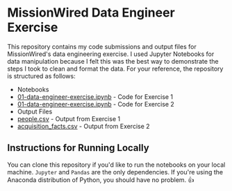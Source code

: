 # MissionWired Data Engineer Exercise
This repository contains my code submissions and output files for MissionWired's data engineering exercise. I used Jupyter Notebooks for data manipulation because I felt this was the best way to demonstrate the steps I took to clean and format the data. For your reference, the repository is structured as follows:
- Notebooks
 - [01-data-engineer-exercise.ipynb](https://github.com/ctnormand1/missionwired-data-engineer-exercise/blob/main/01-data-engineer-exercise.ipynb) - Code for Exercise 1
 - [01-data-engineer-exercise.ipynb](https://github.com/ctnormand1/missionwired-data-engineer-exercise/blob/main/02-data-engineer-exercise.ipynb) - Code for Exercise 2
- Output Files
 - [people.csv](https://github.com/ctnormand1/missionwired-data-engineer-exercise/blob/main/people.csv) - Output from Exercise 1
 - [acquisition_facts.csv](https://github.com/ctnormand1/missionwired-data-engineer-exercise/blob/main/acquisition_facts.csv) - Output from Exercise 2

## Instructions for Running Locally
You can clone this repository if you'd like to run the notebooks on your local machine. `Jupyter` and `Pandas` are the only dependencies. If you're using the Anaconda distribution of Python, you should have no problem. :thumbsup:
